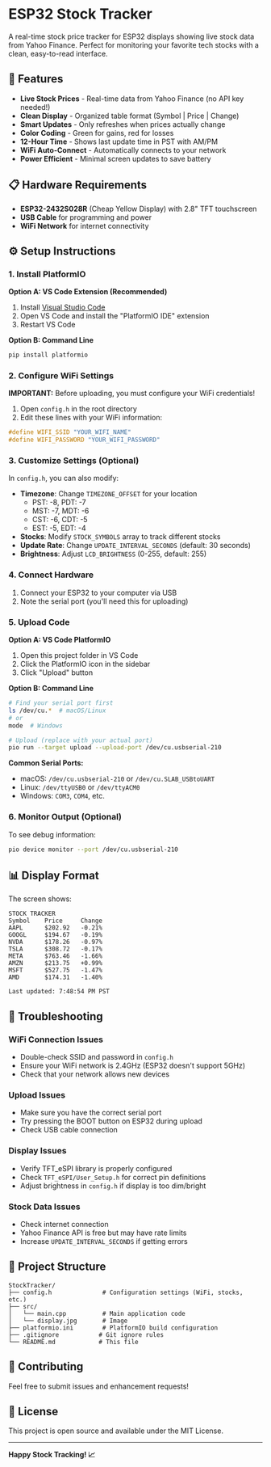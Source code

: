# ESP32 Stock Tracker

A real-time stock price tracker for ESP32 displays showing live stock data from Yahoo Finance. Perfect for monitoring your favorite tech stocks with a clean, easy-to-read interface.

## 🚀 Features

- **Live Stock Prices** - Real-time data from Yahoo Finance (no API key needed!)
- **Clean Display** - Organized table format (Symbol | Price | Change)
- **Smart Updates** - Only refreshes when prices actually change
- **Color Coding** - Green for gains, red for losses
- **12-Hour Time** - Shows last update time in PST with AM/PM
- **WiFi Auto-Connect** - Automatically connects to your network
- **Power Efficient** - Minimal screen updates to save battery

## 📋 Hardware Requirements

- **ESP32-2432S028R** (Cheap Yellow Display) with 2.8" TFT touchscreen
- **USB Cable** for programming and power
- **WiFi Network** for internet connectivity

## ⚙️ Setup Instructions

### 1. Install PlatformIO

**Option A: VS Code Extension (Recommended)**
1. Install [Visual Studio Code](https://code.visualstudio.com/)
2. Open VS Code and install the "PlatformIO IDE" extension
3. Restart VS Code

**Option B: Command Line**
```bash
pip install platformio
```

### 2. Configure WiFi Settings

**IMPORTANT:** Before uploading, you must configure your WiFi credentials!

1. Open `config.h` in the root directory
2. Edit these lines with your WiFi information:
```cpp
#define WIFI_SSID "YOUR_WIFI_NAME"
#define WIFI_PASSWORD "YOUR_WIFI_PASSWORD"
```

### 3. Customize Settings (Optional)

In `config.h`, you can also modify:
- **Timezone**: Change `TIMEZONE_OFFSET` for your location
  - PST: -8, PDT: -7
  - MST: -7, MDT: -6  
  - CST: -6, CDT: -5
  - EST: -5, EDT: -4
- **Stocks**: Modify `STOCK_SYMBOLS` array to track different stocks
- **Update Rate**: Change `UPDATE_INTERVAL_SECONDS` (default: 30 seconds)
- **Brightness**: Adjust `LCD_BRIGHTNESS` (0-255, default: 255)

### 4. Connect Hardware

1. Connect your ESP32 to your computer via USB
2. Note the serial port (you'll need this for uploading)

### 5. Upload Code

**Option A: VS Code PlatformIO**
1. Open this project folder in VS Code
2. Click the PlatformIO icon in the sidebar
3. Click "Upload" button

**Option B: Command Line**
```bash
# Find your serial port first
ls /dev/cu.*  # macOS/Linux
# or
mode  # Windows

# Upload (replace with your actual port)
pio run --target upload --upload-port /dev/cu.usbserial-210
```

**Common Serial Ports:**
- macOS: `/dev/cu.usbserial-210` or `/dev/cu.SLAB_USBtoUART`
- Linux: `/dev/ttyUSB0` or `/dev/ttyACM0`
- Windows: `COM3`, `COM4`, etc.

### 6. Monitor Output (Optional)

To see debug information:
```bash
pio device monitor --port /dev/cu.usbserial-210
```

## 📊 Display Format

The screen shows:
```
STOCK TRACKER
Symbol    Price     Change
AAPL      $202.92   -0.21%
GOOGL     $194.67   -0.19%
NVDA      $178.26   -0.97%
TSLA      $308.72   -0.17%
META      $763.46   -1.66%
AMZN      $213.75   +0.99%
MSFT      $527.75   -1.47%
AMD       $174.31   -1.40%

Last updated: 7:48:54 PM PST
```

## 🔧 Troubleshooting

### WiFi Connection Issues
- Double-check SSID and password in `config.h`
- Ensure your WiFi network is 2.4GHz (ESP32 doesn't support 5GHz)
- Check that your network allows new devices

### Upload Issues
- Make sure you have the correct serial port
- Try pressing the BOOT button on ESP32 during upload
- Check USB cable connection

### Display Issues
- Verify TFT_eSPI library is properly configured
- Check `TFT_eSPI/User_Setup.h` for correct pin definitions
- Adjust brightness in `config.h` if display is too dim/bright

### Stock Data Issues
- Check internet connection
- Yahoo Finance API is free but may have rate limits
- Increase `UPDATE_INTERVAL_SECONDS` if getting errors

## 📁 Project Structure

```
StockTracker/
├── config.h              # Configuration settings (WiFi, stocks, etc.)
├── src/
│   └── main.cpp          # Main application code
│   └── display.jpg       # Image
├── platformio.ini        # PlatformIO build configuration
├── .gitignore           # Git ignore rules
└── README.md            # This file
```

## 🤝 Contributing

Feel free to submit issues and enhancement requests!

## 📄 License

This project is open source and available under the MIT License.

---

**Happy Stock Tracking! 📈**
